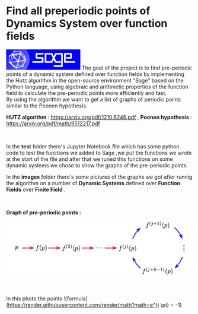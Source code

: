 # Find all preperiodic points of Dynamics System over function fields
<img src="images/logo_sagemath+icon_oldstyle.png" width=200> 
The goal of the project is to find pre-periodic points of a dynamic system defined over function fields by implementing the Hutz algorithm in the open-source environment "Sage" based on the Python language, using algebraic and arithmetic properties of the function field to calculate the pre-periodic points more efficiently and fast. </br> 
By using the algorithm we want to get a list of graphs of periodic points similar to the Poonen hypothesis.
</br>

**HUTZ algorithm** : https://arxiv.org/pdf/1210.6246.pdf ,
**Poonen hypothesis** : https://arxiv.org/pdf/math/9512217.pdf

</br>

In the **test** folder there's Jupyter Notebook file which has some python code to test the functions we added to Sage ,we put the functions we wrote at the start of the file and after that we runed this functions on some dynamic systems we chose to show the graphs of the pre-periodic points.  


In the **images** folder there's some pictures of the graphs we got after runnig the algorithm on a number of **Dynamic Systems** defined over **Function Fields** over 
**Finite Field** .

</br>

**Graph of pre-periodic points :** 
</br>

![](images/pre-periodic-graph.png)

</br>

In this photo the points ![formula](https://render.githubusercontent.com/render/math?math=e^{i \pi} = -1)

